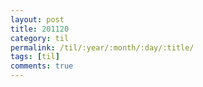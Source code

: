 ```yaml
---
layout: post
title: 201120
category: til
permalink: /til/:year/:month/:day/:title/
tags: [til]
comments: true
---
```

